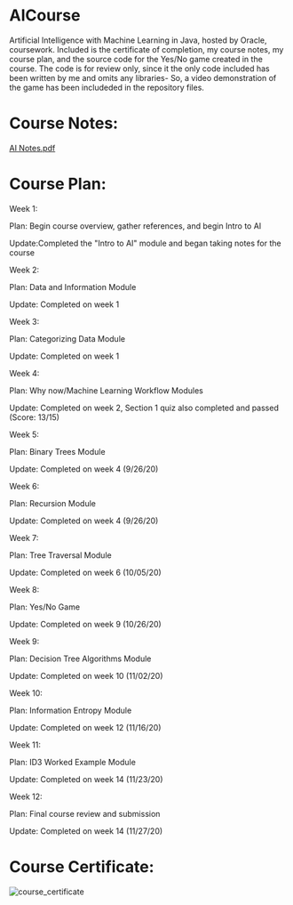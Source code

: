 # AICourse

Artificial Intelligence with Machine Learning in Java, hosted by Oracle, coursework. Included is the certificate of completion, my course notes, my course plan, and the source code for the Yes/No game created in the course. The code is for review only, since it the only code included has been written by me and omits any libraries- So, a video demonstration of the game has been includeded in the repository files.  

# Course Notes:
[AI Notes.pdf](https://github.com/Yewklid/AICourse/files/5613295/AI.Notes.pdf)

# Course Plan:
<p>Week 1: </p>
  <p>Plan: Begin course overview, gather references, and begin Intro to AI</p>
   <p> Update:Completed the "Intro to AI" module and began taking notes for the course</p>
<p>Week 2:</p>
 <p> Plan: Data and Information Module</p>
  <p>  Update: Completed on week 1</p>
<p>Week 3:</p>
 <p> Plan: Categorizing Data Module</p>
  <p>  Update: Completed on week 1</p>
<p>Week 4:</p>
 <p> Plan: Why now/Machine Learning Workflow Modules</p>
  <p>  Update: Completed on week 2, Section 1 quiz also completed and passed (Score: 13/15)</p>
<p>Week 5:</p>
 <p> Plan: Binary Trees Module</p>
 <p>   Update: Completed on week 4 (9/26/20)</p>
<p>Week 6:</p>
 <p> Plan: Recursion Module</p>
 <p>   Update: Completed on week 4 (9/26/20)</p>
<p>Week 7:</p>
  <p>Plan: Tree Traversal Module</p>
    <p>Update: Completed on week 6 (10/05/20)</p>
<p>Week 8: </p>
  <p>Plan: Yes/No Game</p>
    <p>Update: Completed on week 9 (10/26/20)</p>
<p>Week 9: </p>
  <p>Plan: Decision Tree Algorithms Module</p>
   <p> Update: Completed on week 10 (11/02/20)</p>
<p>Week 10:</p>
  <p>Plan: Information Entropy Module</p>
   <p> Update: Completed on week 12 (11/16/20)</p>
<p>Week 11:</p>
  <p>Plan: ID3 Worked Example Module</p>
   <p> Update: Completed on week 14 (11/23/20)</p>
<p>Week 12:</p>
  <p>Plan: Final course review and submission</p>
    <p>Update: Completed on week 14 (11/27/20)</p>
    
   # Course Certificate:
![course_certificate](https://user-images.githubusercontent.com/47838762/100560342-85b0e780-3283-11eb-8691-1b56c1d25ef5.png)


